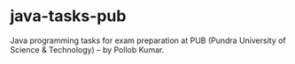 # java-tasks-pub
Java programming tasks for exam preparation at PUB (Pundra University of Science &amp; Technology) – by Pollob Kumar.
